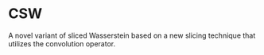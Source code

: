# CSW
A novel variant of sliced Wasserstein based on a new slicing technique that utilizes the convolution operator.
